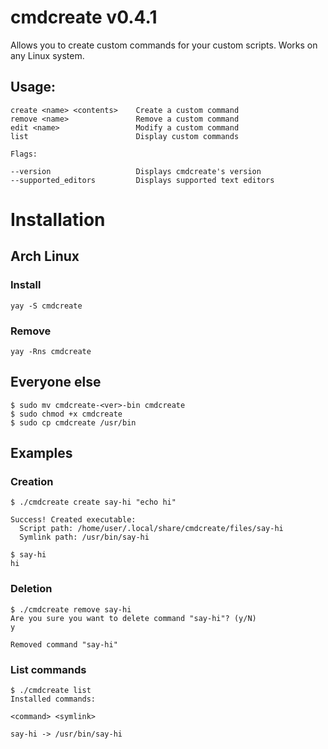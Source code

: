 # cmdcreate v0.4.1
Allows you to create custom commands for your custom scripts. Works on any Linux system.

## Usage:

```
create <name> <contents>    Create a custom command
remove <name>               Remove a custom command
edit <name>                 Modify a custom command
list                        Display custom commands

Flags:

--version                   Displays cmdcreate's version
--supported_editors         Displays supported text editors
```

# Installation

## Arch Linux

### Install
`yay -S cmdcreate`

### Remove
`yay -Rns cmdcreate`

## Everyone else
```
$ sudo mv cmdcreate-<ver>-bin cmdcreate
$ sudo chmod +x cmdcreate
$ sudo cp cmdcreate /usr/bin
```

## Examples

### Creation
```
$ ./cmdcreate create say-hi "echo hi"

Success! Created executable:
  Script path: /home/user/.local/share/cmdcreate/files/say-hi
  Symlink path: /usr/bin/say-hi

$ say-hi
hi
```

### Deletion
```
$ ./cmdcreate remove say-hi
Are you sure you want to delete command "say-hi"? (y/N)
y

Removed command "say-hi"
```

### List commands
```
$ ./cmdcreate list
Installed commands:

<command> <symlink>

say-hi -> /usr/bin/say-hi
```
